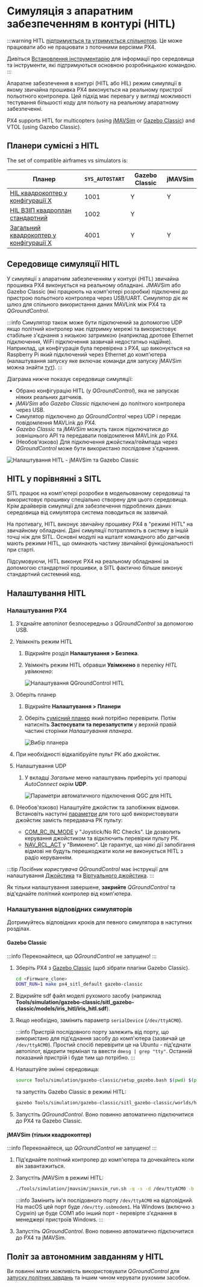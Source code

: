 # Симуляція з апаратним забезпеченням в контурі (HITL)

:::warning HITL
[підтримується та утримується спільнотою](../simulation/community_supported_simulators.md). Це може працювати або не працювати з поточними версіями PX4.

Дивіться [Встановлення інструментарію](../dev_setup/dev_env.md) для інформації про середовища та інструменти, які підтримуються основною розробницькою командою.
:::

Апаратне забезпечення в контурі (HITL або HIL) режим симуляції в якому звичайна прошивка PX4 виконується на реальному пристрої польотного контролера. Цей підхід має перевагу у вигляді можливості тестування більшості коду для польоту на реальному апаратному забезпеченні.

PX4 supports HITL for multicopters (using [jMAVSim](../sim_jmavsim/index.md) or [Gazebo Classic](../sim_gazebo_classic/index.md)) and VTOL (using Gazebo Classic).

<a id="compatible_airframe"></a>

## Планери сумісні з HITL

The set of compatible airframes vs simulators is:

| Планер                                                                                                               | `SYS_AUTOSTART` | Gazebo Classic | jMAVSim |
| -------------------------------------------------------------------------------------------------------------------- | --------------- | -------------- | ------- |
| [HIL квадрокоптер у конфігурації X](../airframes/airframe_reference.md#copter_simulation_hil_quadcopter_x)           | 1001            | Y              | Y       |
| [HIL ВЗІП квадроплан стандартний](../airframes/airframe_reference.md#vtol_standard_vtol_hil_standard_vtol_quadplane) | 1002            | Y              |         |
| [Загальний квадрокоптер у конфігурації X](../airframes/airframe_reference.md#copter_quadrotor_x_generic_quadcopter)  | 4001            | Y              | Y       |

<a id="simulation_environment"></a>

## Середовище симуляції HITL

У симуляції з апаратним забезпеченням у контурі (HITL) звичайна прошивка PX4 виконується на реальному обладнані. JMAVSim або Gazebo Classic (які працюють на комп'ютері розробки) підключені до пристрою польотного контролера через USB/UART. Симулятор діє як шлюз для спільного використання даних MAVLink між PX4 та _QGroundControl_.

:::info Симулятор також може бути підключений за допомогою UDP якщо політний контролер має підтримку мережі та використовує стабільне з'єднання з низькою затримкою (наприклад дротове Ethernet підключення, WiFi підключення зазвичай недостатньо надійне). Наприклад, ця конфігурація була перевірена з PX4, що виконується на Raspberry Pi який підключений через Ethernet до комп'ютера (налаштування запуску яке включає команди для запуску jMAVSim можна знайти [тут](https://github.com/PX4/PX4-Autopilot/blob/main/posix-configs/rpi/px4_hil.config)).
:::

Діаграма нижче показує середовище симуляції:

- Обрано конфігурацію HITL (у _QGroundControl_), яка не запускає ніяких реальних датчиків.
- _jMAVSim_ або _Gazebo Classic_ підключені до політного контролера через USB.
- Симулятор підключено до _QGroundControl_ через UDP і передає повідомлення MAVLink до PX4.
- _Gazebo Classic_ та _jMAVSim_ можуть також підключатися до зовнішнього API та передавати повідомлення MAVLink до PX4.
- (Необов'язково) Для підключення джойстика/геймпада через _QGroundControl_ може бути використано послідовне з'єднання.

![Налаштування HITL - jMAVSim та Gazebo Classic](../../assets/simulation/px4_hitl_overview_jmavsim_gazebo.svg)

## HITL у порівнянні з SITL

SITL працює на комп'ютері розробки в модельованому середовищі та використовує прошивку спеціально створену для цього середовища. Крім драйверів симуляції для забезпечення підроблених даних середовища від симулятора система поводиться як зазвичай.

На противагу, HITL виконує звичайну прошивку PX4 в "режимі HITL" на звичайному обладнані. Дані симуляції потрапляють в систему в іншій точці ніж для SITL. Основні модулі на кшталт командного або датчиків мають режими HITL, що оминають частину звичайної функціональності при старті.

Підсумовуючи, HITL виконує PX4 на реальному обладнанні за допомогою стандартної прошивки, а SITL фактично більше виконує стандартний системний код.

## Налаштування HITL

### Налаштування PX4

1. З'єднайте автопілот безпосередньо з _QGroundControl_ за допомогою USB.
1. Увімкніть режим HITL

   1. Відкрийте розділ **Налаштування > Безпека**.
   1. Увімкніть режим HITL обравши **Увімкнено** в переліку _HITL увімкнено_:

      ![Налаштування QGroundControl HITL](../../assets/gcs/qgc_hitl_config.png)

1. Оберіть планер

   1. Відкрийте **Налаштування > Планери**
   1. Оберіть [сумісний планер](#compatible_airframe) який потрібно перевірити. Потім натисніть **Застосувати та перезапустити** у верхній правій частині сторінки _Налаштування планера_.

      ![Вибір планера](../../assets/gcs/qgc_hil_config.png)

1. При необхідності відкалібруйте пульт РК або джойстик.
1. Налаштування UDP

   1. У вкладці _Загальне_ меню налаштувань приберіть усі прапорці _AutoConnect_ окрім **UDP**.

      ![Параметри автоматичного підключення QGC для HITL](../../assets/gcs/qgc_hitl_autoconnect.png)

1. (Необов'язково) Налаштуйте джойстик та запобіжник відмови. Встановіть наступні [параметри](../advanced_config/parameters.md) для того щоб використовувати джойстик замість передавача РК пульту:

   - [COM_RC_IN_MODE](../advanced_config/parameter_reference.md#COM_RC_IN_MODE) у "Joystick/No RC Checks". Це дозволить керування джойстиком та відключить перевірки пульту РК.
   - [NAV_RCL_ACT](../advanced_config/parameter_reference.md#NAV_RCL_ACT) у "Вимкнено". Це гарантує, що ніякі дії запобігання відмові не будуть перешкоджати коли не виконується HITL з радіо керуванням.

:::tip
_Посібник користувача QGroundControl_ має інструкції для налаштування [Джойстика](https://docs.qgroundcontrol.com/master/en/SetupView/Joystick.html) та [Віртуального джойстика](https://docs.qgroundcontrol.com/master/en/SettingsView/VirtualJoystick.html).
:::

Як тільки налаштування завершене, **закрийте** _QGroundControl_ та від'єднайте політний контролер від комп'ютера.

### Налаштування відповідних симуляторів

Дотримуйтесь відповідних кроків для певного симулятора в наступних розділах.

#### Gazebo Classic

:::info Переконайтеся, що _QGroundControl_ не запущено!
:::

1. Зберіть PX4 з [Gazebo Classic](../sim_gazebo_classic/README.md) (щоб зібрати плагіни Gazebo Classic).

   ```sh
   cd <Firmware_clone>
   DONT_RUN=1 make px4_sitl_default gazebo-classic
   ```

1. Відкрийте sdf файл моделі рухомого засобу (наприклад **Tools/simulation/gazebo-classic/sitl_gazebo-classic/models/iris_hitl/iris_hitl.sdf**).
1. Якщо необхідно, замінить параметр `serialDevice` (`/dev/ttyACM0`).

   :::info Пристрій послідовного порту залежить від порту, що використано для під'єднання засобу до комп'ютера (зазвичай це `/dev/ttyACM0`). Простий спосіб перевірити це на Ubuntu - під'єднати автопілот, відкрити термінал та ввести `dmesg | grep "tty"`. Останній показаний пристрій і буде тим що потрібно.
:::

1. Налаштуйте змінні середовища:

   ```sh
   source Tools/simulation/gazebo-classic/setup_gazebo.bash $(pwd) $(pwd)/build/px4_sitl_default
   ```

   та запустіть Gazebo Classic в режимі HITL:

   ```sh
   gazebo Tools/simulation/gazebo-classic/sitl_gazebo-classic/worlds/hitl_iris.world
   ```

1. Запустіть _QGroundControl_. Воно повинно автоматично підключитися до PX4 та Gazebo Classic.

#### jMAVSim (тільки квадрокоптер)

:::info Переконайтеся, що _QGroundControl_ не запущено!
:::

1. Під'єднайте політний контролер до комп'ютера та дочекайтесь коли він завантажиться.
1. Запустіть jMAVSim в режимі HITL:

   ```sh
   ./Tools/simulation/jmavsim/jmavsim_run.sh -q -s -d /dev/ttyACM0 -b 921600 -r 250
   ```

   :::info Замінить ім'я послідовного порту `/dev/ttyACM0` на відповідний. На macOS цей порт буде `/dev/tty.usbmodem1`. На Windows (включно з Cygwin) це буде COM1 або інший порт - перевірте з'єднання в менеджері пристроїв Windows.
:::

1. Запустіть _QGroundControl_. Воно повинно автоматично підключитися до PX4 та jMAVSim.

## Політ за автономним завданням у HITL

Ви повинні мати можливість використовувати _QGroundControl_ для [запуску політних завдань](https://docs.qgroundcontrol.com/master/en/FlyView/FlyView.html#missions) та іншим чином керувати рухомим засобом.
